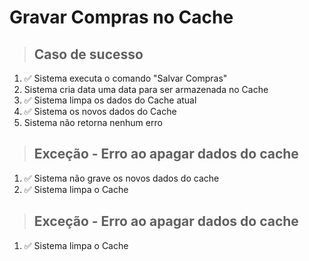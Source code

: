 # Gravar Compras no Cache

> ## Caso de sucesso

1. ✅ Sistema executa o comando "Salvar Compras"
2. Sistema cria data uma data para ser armazenada no Cache
3. ✅ Sistema limpa os dados do Cache atual
4. ✅ Sistema os novos dados do Cache
5. Sistema não retorna nenhum erro

> ## Exceção - Erro ao apagar dados do cache 
1. ✅ Sistema não grave os novos dados do cache 
2. ✅ Sistema limpa o Cache

> ## Exceção - Erro ao apagar dados do cache 
1. ✅ Sistema limpa o Cache
